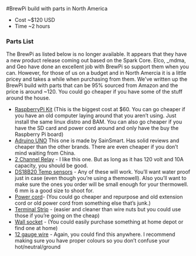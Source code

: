 #BrewPi build with parts in North America
- Cost ~$120 USD
- Time ~2 hours

### Parts List
The BrewPi as listed below is no longer available. It appears that they have a new product release coming out based on the Spark Core.  Elco, \_mdma, and Geo have done an excellent job with BrewPi so support them when you can. However, for those of us on a budget and in North Amercia it is a little pricey and takes a while when purchasing from them. We've written up the BrewPi build with parts that can be 95% sourced from Amazon and the price is around ~120. You could go cheaper if you have some of the stuff around the house. 

- [RaspberryPi Kit](http://www.amazon.com/gp/product/B008XVAVAW/ref=oh_aui_detailpage_o02_s00?ie=UTF8&psc=1) (This is the biggest cost at $60. You can go cheaper if you have an old computer laying around that you aren’t using. Just install the same linux distro and BAM. You can also go cheaper if you have the SD card and power cord around and only have the buy the Raspberry Pi board)
- [Adruino UNO](http://www.amazon.com/gp/product/B00E5WJSHK/ref=oh_aui_detailpage_o02_s01?ie=UTF8&psc=1) This one is made by SainSmart. Has solid reviews and cheaper than the other brands. There are even cheaper if you don’t mind waiting from China.
- [2 Channel Relay](http://www.amazon.com/gp/product/B0057OC6D8/ref=oh_aui_detailpage_o02_s00?ie=UTF8&psc=1) - I like this one. But as long as it has 120 volt and 10A capacity, you should be good.
- [DS18B20 Temp sensors](http://www.amazon.com/gp/product/B00M2S564I/ref=oh_aui_detailpage_o02_s01?ie=UTF8&psc=1) - Any of these will work. You’ll want water proof just in case (even though you’re using a themowell). Also you’ll want to make sure the ones you order will be small enough for your thermowell. 6 mm is a good size to shoot for.
- [Power cord](http://www.amazon.com/gp/product/B002O0KM6G/ref=oh_aui_detailpage_o02_s00?ie=UTF8&psc=1)- (You could go cheaper and repurpose and old extension cord or old power cord from something else that’s junk.)
- [Terminal Strip](http://www.amazon.com/gp/product/B005I03WOI/ref=oh_aui_detailpage_o00_s00?ie=UTF8&psc=1) - (easier and cleaner than wire nuts but you could use those if you’re going on the cheap)
- [Wall socket](http://www.amazon.com/gp/product/B0012DRL4C/ref=oh_aui_detailpage_o02_s02?ie=UTF8&psc=1) - (You could easily purchase something at home depot or find one at home)
- [12 gauge wire](http://www.amazon.com/gp/product/B00INVF486/ref=oh_aui_detailpage_o02_s02?ie=UTF8&psc=1) - Again, you could find this anywhere. I recommend making sure you have proper colours so you don’t confuse your hot/neutral/ground
